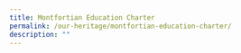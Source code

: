 ```yaml
---
title: Montfortian Education Charter
permalink: /our-heritage/montfortian-education-charter/
description: ""
---
```

